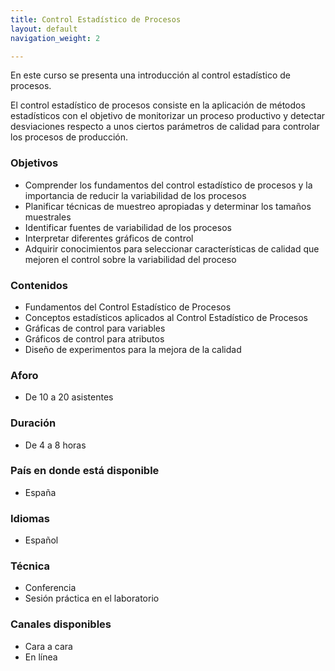 ```yaml
---
title: Control Estadístico de Procesos
layout: default
navigation_weight: 2

---
```


En este curso se presenta una introducción al control estadístico de procesos.

El control estadístico de procesos consiste en la aplicación de métodos estadísticos con el objetivo de monitorizar un proceso productivo y detectar desviaciones respecto a unos ciertos parámetros de calidad para controlar los procesos de producción. 



### Objetivos
- Comprender los fundamentos del control estadístico de procesos y la importancia de reducir la variabilidad de los procesos 
- Planificar técnicas de muestreo apropiadas y determinar los tamaños muestrales
- Identificar fuentes de variabilidad de los procesos
- Interpretar diferentes gráficos de control
- Adquirir conocimientos para seleccionar características de calidad que mejoren el control sobre la variabilidad del proceso

### Contenidos
- Fundamentos del Control Estadístico de Procesos
- Conceptos estadísticos aplicados al Control Estadístico de Procesos
- Gráficas de control para variables
- Gráficos de control para atributos
- Diseño de experimentos para la mejora de la calidad

### Aforo
- De 10 a 20 asistentes

### Duración
- De 4 a 8 horas

### País en donde está disponible
- España

### Idiomas
- Español

### Técnica
- Conferencia
- Sesión práctica en el laboratorio

### Canales disponibles
- Cara a cara
- En línea


